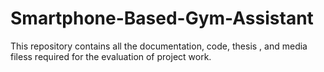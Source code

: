 # Smartphone-Based-Gym-Assistant
This repository contains all the documentation, code, thesis , and media filess required for the evaluation of project work.
